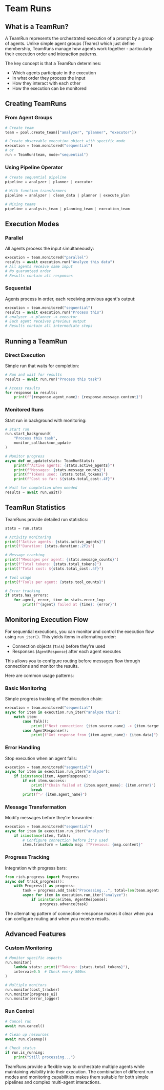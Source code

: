 # Team Runs

## What is a TeamRun?

A TeamRun represents the orchestrated execution of a prompt by a group of agents. Unlike simple agent groups (Teams) which just define membership, TeamRuns manage how agents work together - particularly their execution order and interaction patterns.

The key concept is that a TeamRun determines:

- Which agents participate in the execution
- In what order they process the input
- How they interact with each other
- How the execution can be monitored

## Creating TeamRuns

### From Agent Groups
```python
# Create team
team = pool.create_team(["analyzer", "planner", "executor"])

# Create observable execution object with specific mode
execution = team.monitored("sequential")
# or
run = TeamRun(team, mode="sequential")
```

### Using Pipeline Operator
```python
# Create sequential pipeline
pipeline = analyzer | planner | executor

# With function transformers
pipeline = analyzer | clean_data | planner | execute_plan

# Mixing teams
pipeline = analysis_team | planning_team | execution_team
```

## Execution Modes

### Parallel
All agents process the input simultaneously:
```python
execution = team.monitored("parallel")
results = await execution.run("Analyze this data")
# All agents receive same input
# No guaranteed order
# Results contain all responses
```

### Sequential
Agents process in order, each receiving previous agent's output:
```python
execution = team.monitored("sequential")
results = await execution.run("Process this")
# analyzer -> planner -> executor
# Each agent receives previous output
# Results contain all intermediate steps
```

## Running a TeamRun

### Direct Execution
Simple run that waits for completion:
```python
# Run and wait for results
results = await run.run("Process this task")

# Access results
for response in results:
    print(f"{response.agent_name}: {response.message.content}")
```

### Monitored Runs
Start run in background with monitoring:
```python
# Start run
run.start_background(
    "Process this task",
    monitor_callback=on_update
)

# Monitor progress
async def on_update(stats: TeamRunStats):
    print(f"Active agents: {stats.active_agents}")
    print(f"Messages: {stats.message_counts}")
    print(f"Tokens used: {stats.total_tokens}")
    print(f"Cost so far: ${stats.total_cost:.4f}")

# Wait for completion when needed
results = await run.wait()
```

## TeamRun Statistics

TeamRuns provide detailed run statistics:
```python
stats = run.stats

# Activity monitoring
print(f"Active agents: {stats.active_agents}")
print(f"Duration: {stats.duration:.2f}s")

# Message tracking
print(f"Messages per agent: {stats.message_counts}")
print(f"Total tokens: {stats.total_tokens}")
print(f"Total cost: ${stats.total_cost:.4f}")

# Tool usage
print(f"Tools per agent: {stats.tool_counts}")

# Error tracking
if stats.has_errors:
    for agent, error, time in stats.error_log:
        print(f"{agent} failed at {time}: {error}")
```

## Monitoring Execution Flow

For sequential executions, you can monitor and control the execution flow using `run_iter()`.
This yields items in alternating order:
- Connection objects (`Talk`) before they're used
- Responses (`AgentResponse`) after each agent executes

This allows you to configure routing before messages flow through connections and monitor the results.

Here are common usage patterns:

### Basic Monitoring
Simple progress tracking of the execution chain:
```python
execution = team.monitored("sequential")
async for item in execution.run_iter("analyze this"):
    match item:
        case Talk():
            print(f"Next connection: {item.source.name} -> {item.target.name}")
        case AgentResponse():
            print(f"Got response from {item.agent_name}: {item.data}")
```

### Error Handling
Stop execution when an agent fails:
```python
execution = team.monitored("sequential")
async for item in execution.run_iter("analyze"):
    if isinstance(item, AgentResponse):
        if not item.success:
            print(f"Chain failed at {item.agent_name}: {item.error}")
            break
        print(f"✅ {item.agent_name}")
```

### Message Transformation
Modify messages before they're forwarded:
```python
execution = team.monitored("sequential")
async for item in execution.run_iter("analyze"):
    if isinstance(item, Talk):
        # Configure connection before it's used
        item.transform = lambda msg: f"Previous: {msg.content}"
```

### Progress Tracking
Integration with progress bars:
```python
from rich.progress import Progress
async def track_progress():
    with Progress() as progress:
        task = progress.add_task("Processing...", total=len(team.agents))
        async for item in execution.run_iter("analyze"):
            if isinstance(item, AgentResponse):
                progress.advance(task)
```

The alternating pattern of connection->response makes it clear when you can configure routing and when you receive results.

## Advanced Features

### Custom Monitoring
```python
# Monitor specific aspects
run.monitor(
    lambda stats: print(f"Tokens: {stats.total_tokens}"),
    interval=0.5  # Check every 500ms
)

# Multiple monitors
run.monitor(cost_tracker)
run.monitor(progress_ui)
run.monitor(error_logger)
```

### Run Control
```python
# Cancel run
await run.cancel()

# Clean up resources
await run.cleanup()

# Check status
if run.is_running:
    print("Still processing...")
```

TeamRuns provide a flexible way to orchestrate multiple agents while maintaining visibility into their execution.
The combination of different run modes and monitoring capabilities makes them suitable for both simple pipelines and complex multi-agent interactions.
